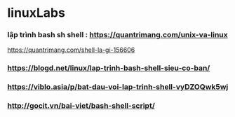 # linuxLabs
### lập trình bash sh shell : https://quantrimang.com/unix-va-linux
https://quantrimang.com/shell-la-gi-156606

### https://blogd.net/linux/lap-trinh-bash-shell-sieu-co-ban/ 
### https://viblo.asia/p/bat-dau-voi-lap-trinh-shell-vyDZOQwk5wj
### http://gocit.vn/bai-viet/bash-shell-script/

